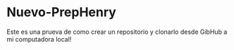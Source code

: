 # Nuevo-PrepHenry
Este es una prueva de como crear un repositorio y clonarlo desde GibHub a mi computadora local!


